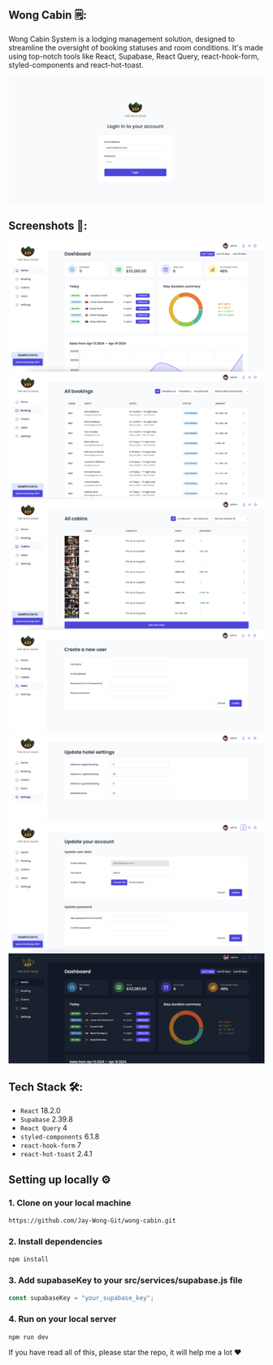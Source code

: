 ## Wong Cabin 🗒️:

Wong Cabin System is a lodging management solution, designed to streamline the oversight of booking statuses and room conditions. It's made using top-notch tools like React, Supabase, React Query, react-hook-form, styled-components and react-hot-toast.

![Login](/public/assets/screenshots/login.png)

## Screenshots 📸:

![Dashboard](/public/assets/screenshots/dashboard.png)
![Booking](/public/assets/screenshots/booking.png)
![Cabins](/public/assets/screenshots/cabins.png)
![Users](/public/assets/screenshots/users.png)
![Settings](/public/assets/screenshots/settings.png)
![Account](/public/assets/screenshots/account.png)
![Dark Mode](/public/assets/screenshots/dark-mode.png)

## Tech Stack 🛠️:

- `React` 18.2.0
- `Supabase` 2.39.8
- `React Query` 4
- `styled-components` 6.1.8
- `react-hook-form` 7
- `react-hot-toast` 2.4.1

## Setting up locally ⚙️

### 1. Clone on your local machine

```bash
https://github.com/Jay-Wong-Git/wong-cabin.git
```

### 2. Install dependencies

```bash
npm install
```

### 3. Add supabaseKey to your src/services/supabase.js file

```javascript
const supabaseKey = "your_supabase_key";
```

### 4. Run on your local server

```bash
npm run dev
```

If you have read all of this, please star the repo, it will help me a lot ❤️
